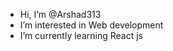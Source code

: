 - Hi, I’m @Arshad313
- I’m interested in Web development 
- I’m currently learning React js


<!---
Arshad313/Arshad313 is a ✨ special ✨ repository because its `README.md` (this file) appears on your GitHub profile.
You can click the Preview link to take a look at your changes.
--->
